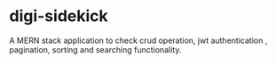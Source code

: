 # digi-sidekick
A MERN stack application to check crud operation, jwt authentication , pagination, sorting and searching functionality.
